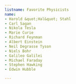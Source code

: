 ```yaml
---
listname: Favorite Physicists
name:
- Harold &quot;Hal&quot; Stahl
- Carl Sagan
- Nikola Tesla
- Marie Curie
- Richard Feynman
- Albert Einstein
- Neil Degrasse Tyson
- Niels Bohr
- Galileo Galilei
- Michael Faraday
- Stephen Hawking
- Edwin Hubble

---
```

